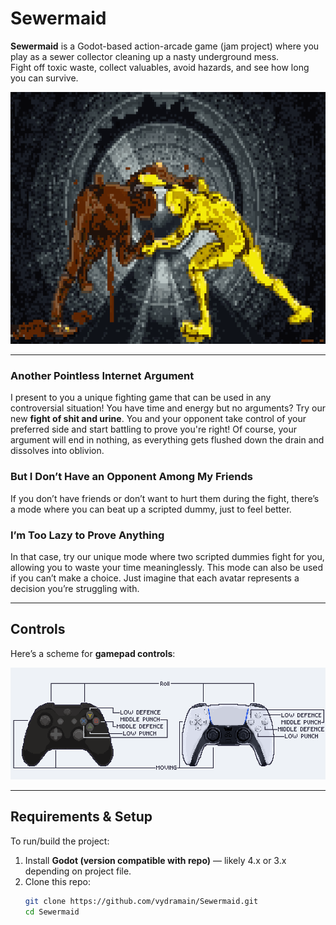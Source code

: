 # Sewermaid

**Sewermaid** is a Godot-based action-arcade game (jam project) where you play as a sewer collector cleaning up a nasty underground mess.  
Fight off toxic waste, collect valuables, avoid hazards, and see how long you can survive.

![sewer_simple.png](./assets/textures/sewer_simple.png)

---

### Another Pointless Internet Argument

I present to you a unique fighting game that can be used in any controversial situation! You have time and energy but no arguments? Try our new **fight of shit and urine**. You and your opponent take control of your preferred side and start battling to prove you're right! Of course, your argument will end in nothing, as everything gets flushed down the drain and dissolves into oblivion.

### But I Don’t Have an Opponent Among My Friends

If you don’t have friends or don’t want to hurt them during the fight, there’s a mode where you can beat up a scripted dummy, just to feel better.

### I’m Too Lazy to Prove Anything

In that case, try our unique mode where two scripted dummies fight for you, allowing you to waste your time meaninglessly. This mode can also be used if you can’t make a choice. Just imagine that each avatar represents a decision you’re struggling with.

---

## Controls

Here’s a scheme for **gamepad controls**:

![Controls.png](./assets/textures/Controls.png)

---

## Requirements & Setup

To run/build the project:

1. Install **Godot (version compatible with repo)** — likely 4.x or 3.x depending on project file.  
2. Clone this repo:  
   ```bash
   git clone https://github.com/vydramain/Sewermaid.git
   cd Sewermaid
   ```
